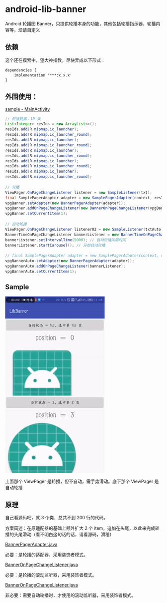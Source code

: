# android-lib-banner
Android 轮播图 Banner，只提供轮播本身的功能，其他包括轮播指示器，轮播内容等，烦请自定义

## 依赖
这个还在摸索中，望大神指教，尽快弄成以下形式：

```
dependencies {
    implementation '***:x.x.x'
}
```

## 外围使用：
[sample - MainActivity](./sample/src/main/java/com/csp/sample/banner/MainActivity.java)

``` java
// 轮播数据：10 条
List<Integer> resIds = new ArrayList<>();
resIds.add(R.mipmap.ic_launcher);
resIds.add(R.mipmap.ic_launcher_round);
resIds.add(R.mipmap.ic_launcher);
resIds.add(R.mipmap.ic_launcher_round);
resIds.add(R.mipmap.ic_launcher);
resIds.add(R.mipmap.ic_launcher_round);
resIds.add(R.mipmap.ic_launcher);
resIds.add(R.mipmap.ic_launcher_round);
resIds.add(R.mipmap.ic_launcher);
resIds.add(R.mipmap.ic_launcher_round);

// 轮播
ViewPager.OnPageChangeListener listener = new SampleListener(txt);
final SamplePagerAdapter adapter = new SamplePagerAdapter(context, resIds);
vpgBanner.setAdapter(new BannerPagerAdapter(adapter));
vpgBanner.addOnPageChangeListener(new BannerOnPageChangeListener(vpgBanner, listener));
vpgBanner.setCurrentItem(1);

// 自动轮播
ViewPager.OnPageChangeListener listener02 = new SampleListener(txtAuto);
BannerTimeOnPageChangeListener bannerListener = new BannerTimeOnPageChangeListener(vpgBannerAuto, listener02);
bannerListener.setIntervalTime(5000); // 自动轮播间隔时间
bannerListener.startCarousel(); // 开始自动轮播

// final SamplePagerAdapter adapter = new SamplePagerAdapter(context, resIds);
vpgBannerAuto.setAdapter(new BannerPagerAdapter(adapter));
vpgBannerAuto.addOnPageChangeListener(bannerListener);
vpgBannerAuto.setCurrentItem(1);
```

## Sample
![sample.gif](./img/sample.gif)

上面那个 ViewPager 是轮播，但不自动，需手势滑动。底下那个 ViewPager 是自动轮播

## 原理

自己看源码吧，就 3 个类，总共不到 200 行的代码。

方案简述：在原适配器的基础上额外扩大 2 个 item，追加在头尾，以此来完成轮播的头尾滑动（看不明白这句话的话，请看源码，滑稽）

[BannerPagerAdapter.java](./lib-banner/src/main/java/com/csp/banner/BannerPagerAdapter.java)

必要：是轮播的适配器，采用装饰者模式。

[BannerOnPageChangeListener.java](./lib-banner/src/main/java/com/csp/banner/BannerOnPageChangeListener.java)

必要：是轮播的滚动监听器，采用装饰者模式。

[BannerOnPageChangeListener.java](./lib-banner/src/main/java/com/csp/banner/BannerOnPageChangeListener.java)

非必要：需要自动轮播时，才使用的滚动监听器，采用装饰者模式。

